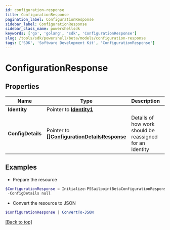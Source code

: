 ```yaml
---
id: configuration-response
title: ConfigurationResponse
pagination_label: ConfigurationResponse
sidebar_label: ConfigurationResponse
sidebar_class_name: powershellsdk
keywords: ['go', 'golang', 'sdk', 'ConfigurationResponse'] 
slug: /tools/sdk/powershell/beta/models/configuration-response
tags: ['SDK', 'Software Development Kit', 'ConfigurationResponse']
---
```



# ConfigurationResponse

## Properties

Name | Type | Description | Notes
------------ | ------------- | ------------- | -------------
**Identity** |  Pointer to [**Identity1**](identity1) |  | [optional] 
**ConfigDetails** |  Pointer to [**[]ConfigurationDetailsResponse**](configuration-details-response) | Details of how work should be reassigned for an Identity | [optional] 

## Examples

- Prepare the resource
```powershell
$ConfigurationResponse = Initialize-PSSailpointBetaConfigurationResponse  -Identity null `
 -ConfigDetails null
```

- Convert the resource to JSON
```powershell
$ConfigurationResponse | ConvertTo-JSON
```


[[Back to top]](#) 

